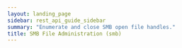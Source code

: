 ```yaml
---
layout: landing_page
sidebar: rest_api_guide_sidebar
summary: "Enumerate and close SMB open file handles."
title: SMB File Administration (smb)
---
```

